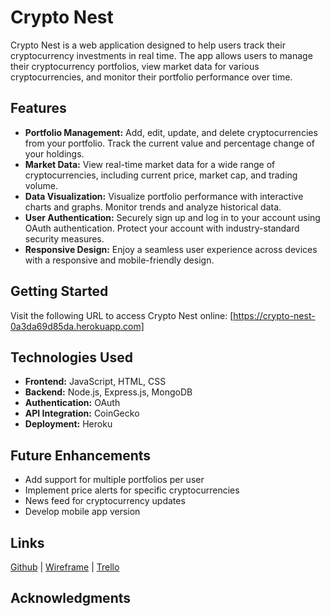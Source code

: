 # Crypto Nest

Crypto Nest is a web application designed to help users track their cryptocurrency investments in real time. The app allows users to manage their cryptocurrency portfolios, view market data for various cryptocurrencies, and monitor their portfolio performance over time.

## Features

- **Portfolio Management:** Add, edit, update, and delete cryptocurrencies from your portfolio. Track the current value and percentage change of your holdings.
- **Market Data:** View real-time market data for a wide range of cryptocurrencies, including current price, market cap, and trading volume.
- **Data Visualization:** Visualize portfolio performance with interactive charts and graphs. Monitor trends and analyze historical data.
- **User Authentication:** Securely sign up and log in to your account using OAuth authentication. Protect your account with industry-standard security measures.
- **Responsive Design:** Enjoy a seamless user experience across devices with a responsive and mobile-friendly design.

## Getting Started

 Visit the following URL to access Crypto Nest online: [https://crypto-nest-0a3da69d85da.herokuapp.com]

## Technologies Used
- **Frontend:** JavaScript, HTML, CSS
- **Backend:** Node.js, Express.js, MongoDB
- **Authentication:** OAuth
- **API Integration:** CoinGecko
- **Deployment:** Heroku

## Future Enhancements
- Add support for multiple portfolios per user
- Implement price alerts for specific cryptocurrencies
- News feed for cryptocurrency updates
- Develop mobile app version

## Links
[Github](https://github.com/emmyileeva) | [Wireframe](https://wireframe.cc/joTaub) | [Trello](https://trello.com/b/2nEqkuXH/crypto-nest)

## Acknowledgments

  
